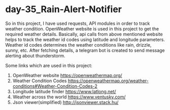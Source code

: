 # day-35_Rain-Alert-Notifier

So in this project, I have used requests, API modules in order to track weather condition.
OpenWeather website is used in this project to get the required weather details.
Basically, api calls from above mentioned website helps to track the weather id codes using latitude and longitude parameters.
Weather id codes determines the weather conditions like rain, drizzle, sunny, etc.
After fetching details, a telegram bot is created to send message alerting about thunderstorm.

Some links which are used in this project:
1. OpenWeather website           https://openweathermap.org/
2. Weather Condition Codes       https://openweathermap.org/weather-conditions#Weather-Condition-Codes-2
3. Longitude latitude finder     https://www.latlong.net/
4. Weather across the world      https://www.ventusky.com/
5. Json viewer(simplified)       http://jsonviewer.stack.hu/
